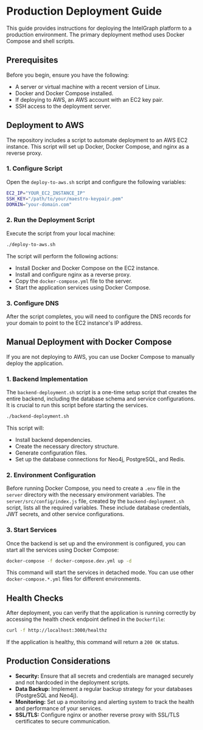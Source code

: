 
# Production Deployment Guide

This guide provides instructions for deploying the IntelGraph platform to a production environment. The primary deployment method uses Docker Compose and shell scripts.

## Prerequisites

Before you begin, ensure you have the following:

- A server or virtual machine with a recent version of Linux.
- Docker and Docker Compose installed.
- If deploying to AWS, an AWS account with an EC2 key pair.
- SSH access to the deployment server.

## Deployment to AWS

The repository includes a script to automate deployment to an AWS EC2 instance. This script will set up Docker, Docker Compose, and nginx as a reverse proxy.

### 1. Configure Script

Open the `deploy-to-aws.sh` script and configure the following variables:

```bash
EC2_IP="YOUR_EC2_INSTANCE_IP"
SSH_KEY="/path/to/your/maestro-keypair.pem"
DOMAIN="your-domain.com"
```

### 2. Run the Deployment Script

Execute the script from your local machine:

```bash
./deploy-to-aws.sh
```

The script will perform the following actions:
- Install Docker and Docker Compose on the EC2 instance.
- Install and configure nginx as a reverse proxy.
- Copy the `docker-compose.yml` file to the server.
- Start the application services using Docker Compose.

### 3. Configure DNS

After the script completes, you will need to configure the DNS records for your domain to point to the EC2 instance's IP address.

## Manual Deployment with Docker Compose

If you are not deploying to AWS, you can use Docker Compose to manually deploy the application.

### 1. Backend Implementation

The `backend-deployment.sh` script is a one-time setup script that creates the entire backend, including the database schema and service configurations. It is crucial to run this script before starting the services.

```bash
./backend-deployment.sh
```

This script will:
- Install backend dependencies.
- Create the necessary directory structure.
- Generate configuration files.
- Set up the database connections for Neo4j, PostgreSQL, and Redis.

### 2. Environment Configuration

Before running Docker Compose, you need to create a `.env` file in the `server` directory with the necessary environment variables. The `server/src/config/index.js` file, created by the `backend-deployment.sh` script, lists all the required variables. These include database credentials, JWT secrets, and other service configurations.

### 3. Start Services

Once the backend is set up and the environment is configured, you can start all the services using Docker Compose:

```bash
docker-compose -f docker-compose.dev.yml up -d
```

This command will start the services in detached mode. You can use other `docker-compose.*.yml` files for different environments.

## Health Checks

After deployment, you can verify that the application is running correctly by accessing the health check endpoint defined in the `Dockerfile`:

```bash
curl -f http://localhost:3000/healthz
```

If the application is healthy, this command will return a `200 OK` status.

## Production Considerations

- **Security:** Ensure that all secrets and credentials are managed securely and not hardcoded in the deployment scripts.
- **Data Backup:** Implement a regular backup strategy for your databases (PostgreSQL and Neo4j).
- **Monitoring:** Set up a monitoring and alerting system to track the health and performance of your services.
- **SSL/TLS:** Configure nginx or another reverse proxy with SSL/TLS certificates to secure communication.

